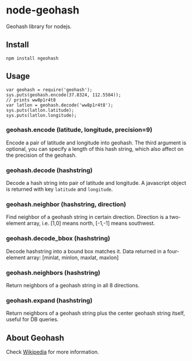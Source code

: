 node-geohash
============

Geohash library for nodejs.

Install
-------

    npm install ngeohash

Usage
-----

    var geohash = require('geohash');
    sys.puts(geohash.encode(37.8324, 112.5584));
    // prints ww8p1r4t8
    var latlon = geohash.decode('ww8p1r4t8');
    sys.puts(latlon.latitude);
    sys.puts(latlon.longitude);

### geohash.encode (latitude, longitude, precision=9)

Encode a pair of latitude and longitude into geohash. The third argument is
optional, you can specify a length of this hash string, which also affect on
the precision of the geohash.

### geohash.decode (hashstring)

Decode a hash string into pair of latitude and longitude. A javascript object
is returned with key `latitude` and `longitude`.

### geohash.neighbor (hashstring, direction)

Find neighbor of a geohash string in certain direction. Direction is a 
two-element array, i.e. [1,0] means north, [-1,-1] means southwest.

### geohash.decode_bbox (hashstring)

Decode hashstring into a bound box matches it. Data returned in a four-element
array: [minlat, minlon, maxlat, maxlon]

### geohash.neighbors (hashstring)

Return neighbors of a geohash string in all 8 directions.

### geohash.expand (hashstring)

Return neighbors of a geohash string plus the center geohash string itself,
useful for DB queries.

About Geohash
-------------

Check [Wikipedia](http://en.wikipedia.org/wiki/Geohash "Wiki page for geohash")
for more information.
    

